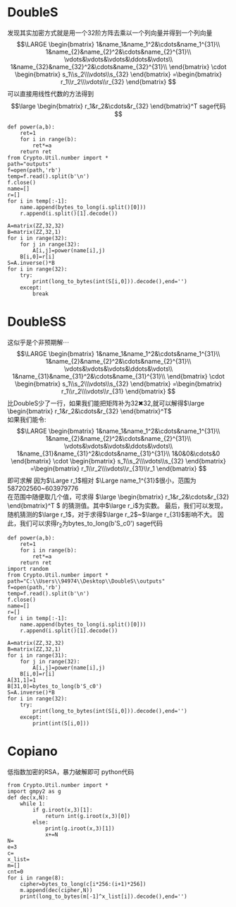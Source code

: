 # DoubleS
发现其实加密方式就是用一个32阶方阵去乘以一个列向量并得到一个列向量
$$\LARGE
\begin{bmatrix}
1&name_1&name_1^2&\cdots&name_1^{31}\\
1&name_{2}&name_{2}^2&\cdots&name_{2}^{31}\\
\vdots&\vdots&\vdots&\ddots&\vdots\\
1&name_{32}&name_{32}^2&\cdots&name_{32}^{31}\\
\end{bmatrix}
\cdot
\begin{bmatrix}
s_1\\s_2\\\vdots\\s_{32}
\end{bmatrix}
=\begin{bmatrix}
r_1\\r_2\\\vdots\\r_{32}
\end{bmatrix}
$$
可以直接用线性代数的方法得到
$$\large
\begin{bmatrix}
r_1&r_2&\cdots&r_{32}
\end{bmatrix}^T
sage代码
$$
```
def power(a,b):
    ret=1
    for i in range(b):
        ret*=a
    return ret
from Crypto.Util.number import *
path="outputs"
f=open(path,'rb')
temp=f.read().split(b'\n')
f.close()
name=[]
r=[]
for i in temp[:-1]:
    name.append(bytes_to_long(i.split()[0]))
    r.append(i.split()[1].decode())

A=matrix(ZZ,32,32)
B=matrix(ZZ,32,1)
for i in range(32):
    for j in range(32):
        A[i,j]=power(name[i],j)
    B[i,0]=r[i]
S=A.inverse()*B
for i in range(32):
    try:
        print(long_to_bytes(int(S[i,0])).decode(),end='')
    except:
        break
```

# DoubleSS
这似乎是个非预期解$\cdots$
$$\LARGE
\begin{bmatrix}
1&name_1&name_1^2&\cdots&name_1^{31}\\
1&name_{2}&name_{2}^2&\cdots&name_{2}^{31}\\
\vdots&\vdots&\vdots&\ddots&\vdots\\
1&name_{31}&name_{31}^2&\cdots&name_{31}^{31}\\
\end{bmatrix}
\cdot
\begin{bmatrix}
s_1\\s_2\\\vdots\\s_{32}
\end{bmatrix}
=\begin{bmatrix}
r_1\\r_2\\\vdots\\r_{31}
\end{bmatrix}
$$
比DoubleS少了一行，如果我们能把矩阵补为32✖32,就可以解得$\large
\begin{bmatrix}
r_1&r_2&\cdots&r_{32}
\end{bmatrix}^T$ \
如果我们能令:
$$\LARGE
\begin{bmatrix}
1&name_1&name_1^2&\cdots&name_1^{31}\\
1&name_{2}&name_{2}^2&\cdots&name_{2}^{31}\\
\vdots&\vdots&\vdots&\ddots&\vdots\\
1&name_{31}&name_{31}^2&\cdots&name_{31}^{31}\\
1&0&0&\cdots&0
\end{bmatrix}
\cdot
\begin{bmatrix}
s_1\\s_2\\\vdots\\s_{32}
\end{bmatrix}
=\begin{bmatrix}
r_1\\r_2\\\vdots\\r_{31}\\r_1
\end{bmatrix} 
$$
即可求解
因为$\Large r_1$相对 $\Large name_1^{31}$很小，范围为587202560~603979776\
在范围中随便取几个值，可求得
$\large
\begin{bmatrix}
r_1&r_2&\cdots&r_{32}
\end{bmatrix}^T
$
的猜测值。其中$\large r_i$为实数。
最后，我们可以发现，随机猜测的$\large r_1$，对于求得$\large r_2$~$\large r_{31}$影响不大。
因此，我们可以求得$r_2$为bytes_to_long(b'S_c0')
sage代码
```
def power(a,b):
    ret=1
    for i in range(b):
        ret*=a
    return ret
import random
from Crypto.Util.number import *
path="C:\\Users\\94974\\Desktop\\DoubleS\\outputs"
f=open(path,'rb')
temp=f.read().split(b'\n')
f.close()
name=[]
r=[]
for i in temp[:-1]:
    name.append(bytes_to_long(i.split()[0]))
    r.append(i.split()[1].decode())

A=matrix(ZZ,32,32)
B=matrix(ZZ,32,1)
for i in range(31):
    for j in range(32):
        A[i,j]=power(name[i],j)
    B[i,0]=r[i]
A[31,1]=1
B[31,0]=bytes_to_long(b'S_c0')
S=A.inverse()*B
for i in range(32):
    try:
        print(long_to_bytes(int(S[i,0])).decode(),end='')
    except:
        print(int(S[i,0]))
```
# Copiano
低指数加密的RSA，暴力破解即可
python代码
```
from Crypto.Util.number import *
import gmpy2 as g
def dec(x,N):
    while 1:
        if g.iroot(x,3)[1]:
            return int(g.iroot(x,3)[0])
        else:
            print(g.iroot(x,3)[1])
            x+=N
N=
e=3
c=
x_list=
m=[]
cnt=0
for i in range(8):
    cipher=bytes_to_long(c[i*256:(i+1)*256])
    m.append(dec(cipher,N))
    print(long_to_bytes(m[-1]^x_list[i]).decode(),end='')
```
